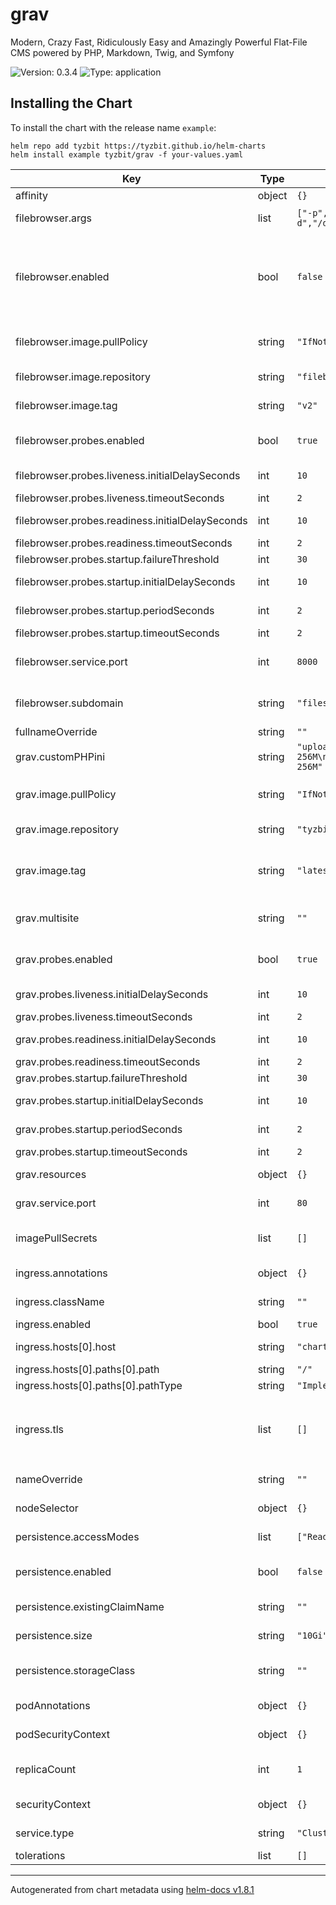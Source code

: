 # grav

Modern, Crazy Fast, Ridiculously Easy and Amazingly Powerful Flat-File CMS powered by PHP, Markdown, Twig, and Symfony

![Version: 0.3.4](https://img.shields.io/badge/Version-0.3.4-informational?style=flat-square) ![Type: application](https://img.shields.io/badge/Type-application-informational?style=flat-square)

## Installing the Chart

To install the chart with the release name `example`:

```console
helm repo add tyzbit https://tyzbit.github.io/helm-charts
helm install example tyzbit/grav -f your-values.yaml
```

| Key | Type | Default | Description |
|-----|------|---------|-------------|
| affinity | object | `{}` | Pod affinity |
| filebrowser.args | list | `["-p","8000","-d","/db/database.db"]` | Arguments for the filebrowser container |
| filebrowser.enabled | bool | `false` | Enable filebrowser, an app that lets you edit the contents of the data volume via web GUI. Default credentials `admin/admin` |
| filebrowser.image.pullPolicy | string | `"IfNotPresent"` | Kubernetes imagePullPolicy for the filebrowser container |
| filebrowser.image.repository | string | `"filebrowser/filebrowser"` | Docker image repo for the filebrowser image |
| filebrowser.image.tag | string | `"v2"` | Docker image tag to deploy for filebrowser |
| filebrowser.probes.enabled | bool | `true` | Enable startup, readiness and liveness probes for filebrowser |
| filebrowser.probes.liveness.initialDelaySeconds | int | `10` | Initial delay for the liveness probe |
| filebrowser.probes.liveness.timeoutSeconds | int | `2` | Probe timeout |
| filebrowser.probes.readiness.initialDelaySeconds | int | `10` | Initial delay for the readiness probe |
| filebrowser.probes.readiness.timeoutSeconds | int | `2` | Probe timeout |
| filebrowser.probes.startup.failureThreshold | int | `30` | Failure threshold |
| filebrowser.probes.startup.initialDelaySeconds | int | `10` | Initial delay for the startup probe |
| filebrowser.probes.startup.periodSeconds | int | `2` | How many seconds between probes |
| filebrowser.probes.startup.timeoutSeconds | int | `2` | Probe timeout |
| filebrowser.service.port | int | `8000` | Service port for the filebrowser frontend service |
| filebrowser.subdomain | string | `"files"` | What subdomain filebrowser should be available at |
| fullnameOverride | string | `""` | Override the full name |
| grav.customPHPini | string | `"upload_max_filesize = 256M\npost_max_size = 256M"` | Custom PHP parameters |
| grav.image.pullPolicy | string | `"IfNotPresent"` | Kubernetes imagePullPolicy for the grav container |
| grav.image.repository | string | `"tyzbit/grav"` | Docker image repo for the grav image |
| grav.image.tag | string | `"latest"` | Docker image tag to deploy for grav, `admin` installs grav with the admin plugin |
| grav.multisite | string | `""` | Specify a multisite type (`subdirectory` or `subdomain`) |
| grav.probes.enabled | bool | `true` | Enable startup, readiness and liveness probes for grav |
| grav.probes.liveness.initialDelaySeconds | int | `10` | Initial delay for the liveness probe |
| grav.probes.liveness.timeoutSeconds | int | `2` | Probe timeout |
| grav.probes.readiness.initialDelaySeconds | int | `10` | Initial delay for the readiness probe |
| grav.probes.readiness.timeoutSeconds | int | `2` | Probe timeout |
| grav.probes.startup.failureThreshold | int | `30` | Failure threshold |
| grav.probes.startup.initialDelaySeconds | int | `10` | Initial delay for the startup probe |
| grav.probes.startup.periodSeconds | int | `2` | How many seconds between probes |
| grav.probes.startup.timeoutSeconds | int | `2` | Probe timeout |
| grav.resources | object | `{}` | Resource limits for the grav container |
| grav.service.port | int | `80` | Service port for the grav frontend service |
| imagePullSecrets | list | `[]` | List imagePullSecrets to use when pulling Docker containers |
| ingress.annotations | object | `{}` | Annotations for the ingress |
| ingress.className | string | `""` | Class name for the ingress |
| ingress.enabled | bool | `true` | Enable the ingress |
| ingress.hosts[0].host | string | `"chart-example.local"` | Hostname for the grav site |
| ingress.hosts[0].paths[0].path | string | `"/"` |  |
| ingress.hosts[0].paths[0].pathType | string | `"ImplementationSpecific"` |  |
| ingress.tls | list | `[]` | Kubernetes TLS secret ( example: `[ secretName: chart-example-tls, hosts: [ chart-example.local ] ]`) |
| nameOverride | string | `""` | Override the release name |
| nodeSelector | object | `{}` | Specify a specific node to run grav on |
| persistence.accessModes | list | `["ReadWriteMany"]` | Persistent Volume access modes |
| persistence.enabled | bool | `false` | Enable persistence of data (you probably want this) |
| persistence.existingClaimName | string | `""` | Use an existing PersistentVolumeClaim |
| persistence.size | string | `"10Gi"` | Size to provision for the Persistent Volume |
| persistence.storageClass | string | `""` | Kubernetes StorageClass for the PersistentVolume |
| podAnnotations | object | `{}` | Annotations for the grav container |
| podSecurityContext | object | `{}` | Security context for the grav container |
| replicaCount | int | `1` | How many replicas of Grav (and FileBrowser, optionally) |
| securityContext | object | `{}` | Security context for all containers in the pod |
| service.type | string | `"ClusterIP"` | Service type for the grav frontend service |
| tolerations | list | `[]` | Pod tolerations |

----------------------------------------------
Autogenerated from chart metadata using [helm-docs v1.8.1](https://github.com/norwoodj/helm-docs/releases/v1.8.1)
